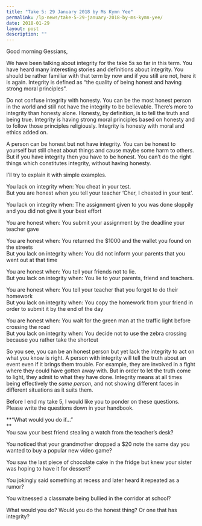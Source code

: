 ```yaml
---
title: "Take 5: 29 January 2018 by Ms Kymn Yee"
permalink: /lp-news/take-5-29-january-2018-by-ms-kymn-yee/
date: 2018-01-29
layout: post
description: ""
---
```

Good morning Gessians,

We have been talking about integrity for the take 5s so far in this term. You have heard many interesting stories and definitions about integrity. You should be rather familiar with that term by now and if you still are not, here it is again. Integrity is defined as “the quality of being honest and having strong moral principles”.

Do not confuse integrity with honesty. You can be the most honest person in the world and still not have the integrity to be believable. There’s more to integrity than honesty alone. Honesty, by definition, is to tell the truth and being true. Integrity is having strong moral principles based on honesty and to follow those principles religiously. Integrity is honesty with moral and ethics added on.

A person can be honest but not have integrity. You can be honest to yourself but still cheat about things and cause maybe some harm to others. But if you have integrity then you have to be honest. You can’t do the right things which constitutes integrity, without having honesty.

I’ll try to explain it with simple examples.

You lack on integrity when: You cheat in your test.  
But you are honest when you tell your teacher ‘Cher, I cheated in your test’.

You lack on integrity when: The assignment given to you was done sloppily and you did not give it your best effort

You are honest when: You submit your assignment by the deadline your teacher gave

You are honest when: You returned the $1000 and the wallet you found on the streets  
But you lack on integrity when: You did not inform your parents that you went out at that time

You are honest when: You tell your friends not to lie.  
But you lack on integrity when: You lie to your parents, friend and teachers.

You are honest when: You tell your teacher that you forgot to do their homework  
But you lack on integrity when: You copy the homework from your friend in order to submit it by the end of the day

You are honest when: You wait for the green man at the traffic light before crossing the road  
But you lack on integrity when: You decide not to use the zebra crossing because you rather take the shortcut

So you see, you can be an honest person but yet lack the integrity to act on what you know is right. A person with integrity will tell the truth about an event even if it brings them trouble. For example, they are involved in a fight where they could have gotten away with. But in order to let the truth come to light, they admit to what they have done. Integrity means at all times being effectively the _same_ _person_, and not showing different faces in different situations as it suits them.

Before I end my take 5, I would like you to ponder on these questions. Please write the questions down in your handbook.

**“What would you do if…”  
**  
You saw your best friend stealing a watch from the teacher’s desk?

You noticed that your grandmother dropped a $20 note the same day you wanted to buy a popular new video game?

You saw the last piece of chocolate cake in the fridge but knew your sister was hoping to have it for dessert?

You jokingly said something at recess and later heard it repeated as a rumor?

You witnessed a classmate being bullied in the corridor at school?

What would you do? Would you do the honest thing? Or one that has integrity?